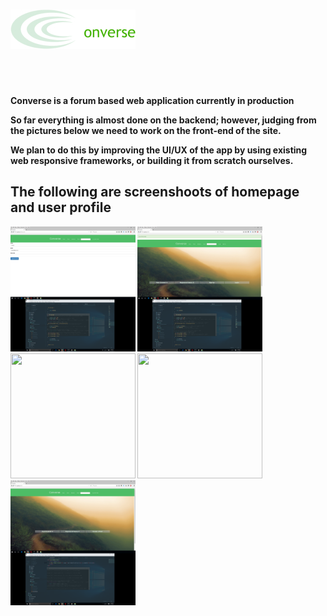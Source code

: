 <h1><img src="converse_logo.jpg"></h1><br><br>

<b>Converse is a forum based web application currently in production</p>

<p>
  So far everything is almost done on the backend; however, judging from the pictures below we need to work on the front-end of the site. 
</p>

<p>
  We plan to do this by improving the UI/UX of the app by using existing web responsive frameworks, or building it from scratch ourselves.
</p>

<h2>The following are screenshoots of homepage and user profile</h2>

<p>
    <a href="1.png"><img src="1.png" width="200" height ="200"></a>
    <a href="2.png"><img src="2.png" width="200" height ="200"></a>
    <a href="3.png"><img src="3.png" width="200" height ="200"></a>
    <a href="4.png"><img src="4.png" width="200" height ="200"></a>
    <a href="5.png"><img src="5.png" width="200" height ="200"></a>
</p>


